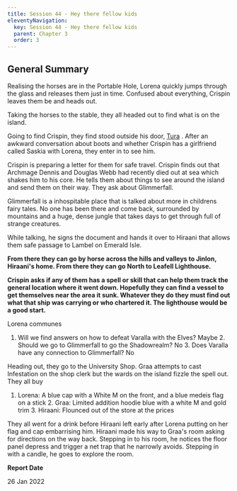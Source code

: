 ```yaml
---
title: Session 44 - Hey there fellow kids
eleventyNavigation:
  key: Session 44 - Hey there fellow kids
  parent: Chapter 3
  order: 3
---
```


## General Summary

Realising the horses are in the Portable Hole, Lorena quickly jumps through the glass and releases them just in time. Confused about everything, Crispin leaves them be and heads out.  

 Taking the horses to the stable, they all headed out to find what is on the island.  

 Going to find Crispin, they find stood outside his door, [Tura](/w/vlendir-drusslegend/a/tura-person) . After an awkward conversation about boots and whether Crispin has a girlfriend called Saskia with Lorena, they enter in to see him.  

 Crispin is preparing a letter for them for safe travel. Crispin finds out that Archmage Dennis and Douglas Webb had recently died out at sea which shakes him to his core. He tells them about things to see around the island and send them on their way. They ask about Glimmerfall.  

 Glimmerfall is a inhospitable place that is talked about more in childrens fairy tales. No one has been there and come back, surrounded by mountains and a huge, dense jungle that takes days to get through full of strange creatures.  

 While talking, he signs the document and hands it over to Hiraani that allows them safe passage to Lambel on Emerald Isle.  

 **From there they can go by horse across the hills and valleys to Jinlon, Hiraani's home. From there they can go North to Leafell Lighthouse.**  

 **Crispin asks if any of them has a spell or skill that can help them track the general location where it went down. Hopefully they can find a vessel to get themselves near the area it sunk. Whatever they do they must find out what that ship was carrying or who chartered it. The lighthouse would be a good start.**  

 Lorena communes  

 1. Will we find answers on how to defeat Varalla with the Elves? Maybe 2. Should we go to Glimmerfall to go the Shadowrealm? No 3. Does Varalla have any connection to Glimmerfall? No  

 Heading out, they go to the University Shop. Graa attempts to cast Infestation on the shop clerk but the wards on the island fizzle the spell out. They all buy  

 1. Lorena: A blue cap with a White M on the front, and a blue medeis flag on a stick 2. Graa: Limited addition hoodie blue with a white M and gold trim 3. Hiraani: Flounced out of the store at the prices  

 They all went for a drink before Hiraani left early after Lorena putting on her flag and cap embarrising him. Hiraani made his way to Graa's room asking for directions on the way back. Stepping in to his room, he notices the floor panel depress and trigger a net trap that he narrowly avoids. Stepping in with a candle, he goes to explore the room.

**Report Date**

26 Jan 2022
